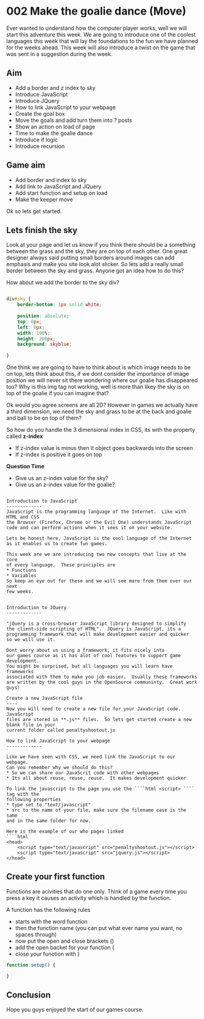 002 Make the goalie dance (Move)
===================================

Ever wanted to understand how the computer player works, well we will start
this adventure this week.  We are going to introduce one of the coolest 
languages this week that will lay the foundations to the fun we have 
planned for the weeks ahead.  This week will also introduce a twist on 
the game that was sent in a suggestion during the week.

Aim
---------

* Add a border and z index to sky
* Introduce JavaScript
* Introduce JQuery
* How to link JavaScript to your webpage
* Create the goal box
* Move the goals and add turn them into ? posts
* Show an action on load of page
* Time to make the goalie dance
* Introduce if logic
* Introduce recursion


Game aim
-----------
* Add border and index to sky
* Add link to JavaScript and JQuery
* Add start function and setup on load
* Make the keeper move

Ok so lets get started.

Lets finish the sky
-------------
Look at your page and let us know if you think there should be a something
between the grass and the sky, they are on top of each other.  One great
designer always said putting small borders around images can add emphasis
and make you site look alot slicker.  So lets add a really small border
between the sky and grass.  Anyone got an idea how to do this?

How about we add the border to the sky div?

````css

div#sky {
	border-bottom: 1px solid white;	
	
	position: absolute;
	top: 0px;
	left: 0px;
	width: 100%;
	height: 200px;
	background: skyblue;
	
}
````

One think we are going to have to think about is which image needs to be on top,
lets think about this, if we dont consider the importance of image position
we will never sit there wondering where our goalie has disappeared too?
Why is this img tag not working, well is more than likey the sky is on top
of the goalie if you can imagine that?

Ok would you agree screens are all 2D? However in games we actually have a 
third dimension, we need the sky and grass to be at the back and goalie and 
ball to be on top of them?

So how do you handle the 3 dimensional index in CSS, its with the property
called __z-index__ 
* If z-index value is minus then it object goes backwards into the screen
* If z-index is positive it goes on top

__Question Time__
* Give us an z-index value for the sky?
* Give us an z-index value for the goalie?

````

Introduction to JavaScript
-------------
JavaScript is the programming language of the Internet.  Like with HTML and CSS
the Browser (Firefox, Chrome or the Evil One) understands JavaScript
code and can perform actions when it sees it on your website. 

Lets be honest here, JavaScript is the cool language of the Internet
as it enables us to create fun games.  

This week are we are introducing two new concepts that live at the core
of every language.  These principles are
* Functions
* Variables
So keep an eye out for these and we will see more from them over our next
few weeks.


Introduction to JQuery
-------------

"jQuery is a cross-browser JavaScript library designed to simplify 
the client-side scripting of HTML".  JQuery is JavaScript, its a 
programming framework that will make development easier and quicker
so we will use it.

Dont worry about us using a framework, it fits nicely into
our games course as it has alot of cool features to support game development.
You might be surprised, but all languages you will learn have frameworks
associated with them to make you job easier.  Usually these frameworks
are written by the cool guys in the OpenSource communinty.  Great work guys!

Create a new JavaScript file
----
Now you will need to create a new file for your JavaScript code.  JavaScript
files are stored in **.js** files.  So lets get started create a new blank file in your
current folder called penaltyshootout.js

How to link JavaScript to your webpage
-------------

Like we have seen with CSS, we need link the JavaScript to our webpage.
Can you remember why we should do this?
* So we can share our JavaScrit code with other webpages
* Its all about reuse, reuse, reuse.  It makes development quicker

To link the javascript to the page you use the ````html <script> ```` tag with the
following properties
* type set to "text/javascript"
* src to the name of your file, make sure the filename case is the same
and in the same folder for now.

Here is the example of our who pages linked
````html
<head>
	<script type="text/javascript" src="penaltyshootout.js"></script>
	<script type="text/javascript" src="jquery.js"></script>
</head>
````

Create your first function
----
Functions are acivities that do one only.  Think of a game every time you press a key
it causes an activity which is handled by the function.

A function has the following rules
* starts with the word function
* then the function name (you can put what ever name you want, no spaces through)
* now put the open and close brackets ()
* add the open backet for your function {
* close your function with }

````javascript
function setup() {

}
````


Conclusion
------------
Hope you guys enjoyed the start of our games course.

